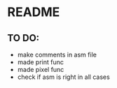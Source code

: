 # README

## TO DO:

- make comments in asm file
- made print func
- made pixel func
- check if asm is right in all cases
